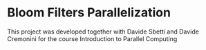 # Bloom Filters Parallelization

This project was developed together with Davide Sbetti and Davide Cremonini for the course Introduction to Parallel Computing